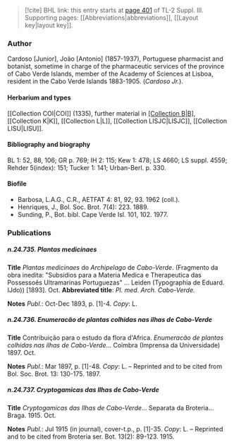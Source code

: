 > [!cite] BHL link: this entry starts at [page 401](https://www.biodiversitylibrary.org/item/103861#page/411/mode/1up) of TL-2 Suppl. III.
> Supporting pages: [[Abbreviations|abbreviations]], [[Layout key|layout key]].

### Author

Cardoso \[Junior\], João \[Antonio\] (1857-1937), Portuguese pharmacist and botanist, sometime in charge of the pharmaceutic services of the province of Cabo Verde Islands, member of the Academy of Sciences at Lisboa, resident in the Cabo Verde Islands 1883-1905. (*Cardoso Jr.*).

#### Herbarium and types

[[Collection COI|COI]] (1335), further material in [[Collection B|B]](48), [[Collection K|K]], [[Collection L|L]], [[Collection LISJC|LISJC]], [[Collection LISU|LISU]].

#### Bibliography and biography

BL 1: 52, 88, 106; GR p. 769; IH 2: 115; Kew 1: 478; LS 4660; LS suppl. 4559; Rehder 5(index): 151; Tucker 1: 141; Urban-Berl. p. 330.

#### Biofile

- Barbosa, L.A.G., C.R., AETFAT 4: 81, 92, 93. 1962 (coll.).
- Henriques, J., Bol. Soc. Brot. 7(4): 223. 1889.
- Sunding, P., Bot. bibl. Cape Verde Isl. 101, 102. 1977.

### Publications

##### n.24.735. Plantas medicinaes

**Title**
*Plantas medicinaes* do *Archipelago* de *Cabo-Verde*. (Fragmento da obra inedita: "Subsidios para a Materia Medica e Therapeutica das Possessoês Ultramarinas Portuguezas" ... Leiden (Typographia de Eduard. IJdo)) \[1893\]. Oct.
**Abbreviated title**: *Pl. med. Arch. Cabo-Verde.*

**Notes**
*Publ*.: Oct-Dec 1893, p. \[1\]-4. *Copy*: L.

##### n.24.736. Enumeracão de plantas colhidas nas ilhas de Cabo-Verde

**Title**
Contribuição para o estudo da flora d'Africa. *Enumeracão de plantas colhidas nas ilhas de Cabo-Verde*... Coimbra (Imprensa da Universidade) 1897. Oct.

**Notes**
*Publ*.: Mar 1897, p. \[1\]-48. *Copy*: L. – Reprinted and to be cited from Bol. Soc. Brot. 13: 130-175. 1897.

##### n.24.737. Cryptogamicas das Ilhas de Cabo-Verde

**Title**
*Cryptogamicas das Ilhas de Cabo-Verde*... Separata da Broteria... Braga. 1915. Oct.

**Notes**
*Publ*.: Jul 1915 (in journal), cover-t.p., p. \[1\]-35. *Copy*: L. – Reprinted and to be cited from Broteria ser. Bot. 13(2): 89-123. 1915.

